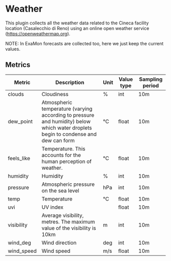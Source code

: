 # Weather
This plugin collects all the weather data related to the Cineca facility location (Casalecchio di Reno) using an online open weather service  (https://openweathermap.org). 

NOTE: In ExaMon forecasts are collected too, here we just keep the current values.

## Metrics
|Metric|Description|Unit|Value type|Sampling period|
|------|-----------|----|----------|---------------|
|clouds|Cloudiness|%|int|10m|
|dew_point|Atmospheric temperature (varying according to pressure and humidity) below which water droplets begin to condense and dew can form|°C|float|10m|
|feels_like|Temperature. This accounts for the human perception of weather.|°C|float|10m|
|humidity|Humidity|%|int|10m|
|pressure|Atmospheric pressure on the sea level|hPa|int|10m|
|temp|Temperature|°C|float|10m|
|uvi|UV index||float|10m|
|visibility|Average visibility, metres. The maximum value of the visibility is 10km|m|int|10m|
|wind_deg|Wind direction|deg|int|10m|
|wind_speed|Wind speed|m/s|float|10m|